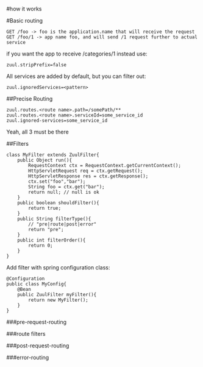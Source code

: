 #how it works

#Basic routing

    GET /foo -> foo is the application.name that will receive the request
    GET /foo/1 -> app name foo, and will send /1 request further to actual service

if you want the app to receive /categories/1 instead use: 
    
    zuul.stripPrefix=false

All services are added by default, but you can filter out:

    zuul.ignoredServices=<pattern>

##Precise Routing

    zuul.routes.<route name>.path=/somePath/**
    zuul.routes.<route name>.serviceId=some_service_id
    zuul.ignored-services=some_service_id
   
Yeah, all 3 must be there

##Filters

    class MyFilter extends ZuulFilter{
        public Object run(){
            RequestContext ctx = RequestContext.getCurrentContext();
            HttpServletRequest req = ctx.getRequest();
            HttpServletResponse res = ctx.getResponse();
            ctx.set("foo","bar");
            String foo = ctx.get("bar");
            return null; // null is ok
        }
        public boolean shouldFilter(){
            return true;
        }
        public String filterType(){
            // "pre|route|post|error"
            return "pre";
        }
        public int filterOrder(){
            return 0;
        }
    }

Add filter with spring configuration class:

    @Configuration
    public class MyConfig{
        @Bean
        public ZuulFilter myFilter(){
            return new MyFilter();
        }
    }

###pre-request-routing

###route filters

###post-request-routing

###error-routing
